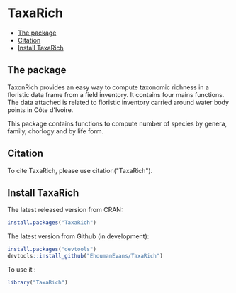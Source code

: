 TaxaRich 
================

-   [The package](#the-package)
-   [Citation](#citation)
-   [Install TaxaRich](#install-TaxaRich)

The package
-----------


TaxonRich provides an easy way to compute taxonomic richness in a floristic data frame from a field inventory. It contains four mains functions. The data attached is related to floristic inventory carried around water body points in Côte d'Ivoire. 

This package contains functions to compute number of species by genera, family, chorlogy and by life form.

Citation
--------

To cite TaxaRich, please use citation("TaxaRich").

Install TaxaRich
---------------

The latest released version from CRAN:

``` r
install.packages("TaxaRich")
```

The latest version from Github (in development):

``` r
install.packages("devtools")
devtools::install_github("EhoumanEvans/TaxaRich")
```

To use it :

``` r
library("TaxaRich")
```
